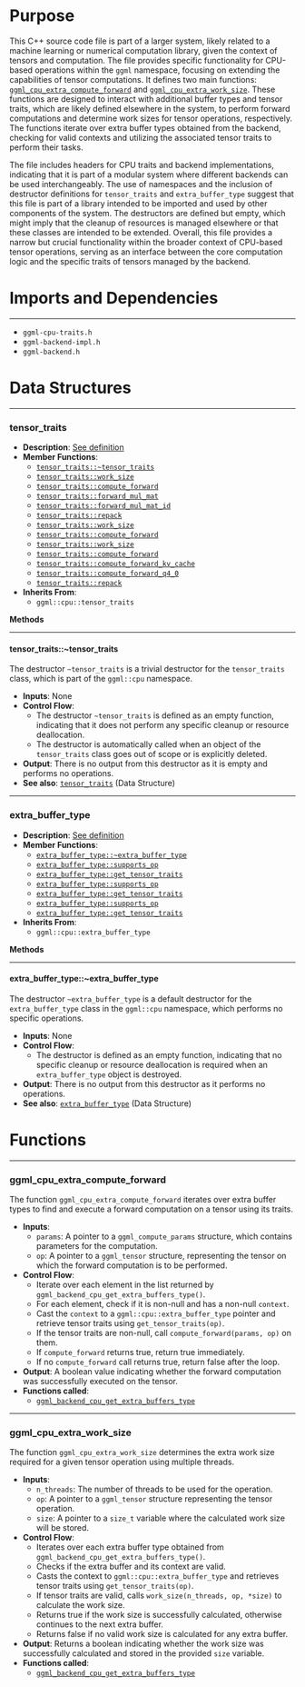 # Purpose
This C++ source code file is part of a larger system, likely related to a machine learning or numerical computation library, given the context of tensors and computation. The file provides specific functionality for CPU-based operations within the `ggml` namespace, focusing on extending the capabilities of tensor computations. It defines two main functions: [`ggml_cpu_extra_compute_forward`](#ggml_cpu_extra_compute_forward) and [`ggml_cpu_extra_work_size`](#ggml_cpu_extra_work_size). These functions are designed to interact with additional buffer types and tensor traits, which are likely defined elsewhere in the system, to perform forward computations and determine work sizes for tensor operations, respectively. The functions iterate over extra buffer types obtained from the backend, checking for valid contexts and utilizing the associated tensor traits to perform their tasks.

The file includes headers for CPU traits and backend implementations, indicating that it is part of a modular system where different backends can be used interchangeably. The use of namespaces and the inclusion of destructor definitions for `tensor_traits` and `extra_buffer_type` suggest that this file is part of a library intended to be imported and used by other components of the system. The destructors are defined but empty, which might imply that the cleanup of resources is managed elsewhere or that these classes are intended to be extended. Overall, this file provides a narrow but crucial functionality within the broader context of CPU-based tensor operations, serving as an interface between the core computation logic and the specific traits of tensors managed by the backend.
# Imports and Dependencies

---
- `ggml-cpu-traits.h`
- `ggml-backend-impl.h`
- `ggml-backend.h`


# Data Structures

---
### tensor\_traits<!-- {{#data_structure:tensor_traits}} -->
- **Description**: [See definition](kleidiai/kleidiai.cpp.driver.md#tensor_traits)
- **Member Functions**:
    - [`tensor_traits::~tensor_traits`](#tensor_traitstensor_traits)
    - [`tensor_traits::work_size`](ggml-cpu-aarch64.cpp.driver.md#tensor_traitswork_size)
    - [`tensor_traits::compute_forward`](ggml-cpu-aarch64.cpp.driver.md#tensor_traitscompute_forward)
    - [`tensor_traits::forward_mul_mat`](ggml-cpu-aarch64.cpp.driver.md#tensor_traitsforward_mul_mat)
    - [`tensor_traits::forward_mul_mat_id`](ggml-cpu-aarch64.cpp.driver.md#tensor_traitsforward_mul_mat_id)
    - [`tensor_traits::repack`](ggml-cpu-aarch64.cpp.driver.md#tensor_traitsrepack)
    - [`tensor_traits::work_size`](amx/amx.cpp.driver.md#tensor_traitswork_size)
    - [`tensor_traits::compute_forward`](amx/amx.cpp.driver.md#tensor_traitscompute_forward)
    - [`tensor_traits::work_size`](kleidiai/kleidiai.cpp.driver.md#tensor_traitswork_size)
    - [`tensor_traits::compute_forward`](kleidiai/kleidiai.cpp.driver.md#tensor_traitscompute_forward)
    - [`tensor_traits::compute_forward_kv_cache`](kleidiai/kleidiai.cpp.driver.md#tensor_traitscompute_forward_kv_cache)
    - [`tensor_traits::compute_forward_q4_0`](kleidiai/kleidiai.cpp.driver.md#tensor_traitscompute_forward_q4_0)
    - [`tensor_traits::repack`](kleidiai/kleidiai.cpp.driver.md#tensor_traitsrepack)
- **Inherits From**:
    - `ggml::cpu::tensor_traits`

**Methods**

---
#### tensor\_traits::\~tensor\_traits<!-- {{#callable:tensor_traits::~tensor_traits}} -->
The destructor `~tensor_traits` is a trivial destructor for the `tensor_traits` class, which is part of the `ggml::cpu` namespace.
- **Inputs**: None
- **Control Flow**:
    - The destructor `~tensor_traits` is defined as an empty function, indicating that it does not perform any specific cleanup or resource deallocation.
    - The destructor is automatically called when an object of the `tensor_traits` class goes out of scope or is explicitly deleted.
- **Output**: There is no output from this destructor as it is empty and performs no operations.
- **See also**: [`tensor_traits`](kleidiai/kleidiai.cpp.driver.md#tensor_traits)  (Data Structure)



---
### extra\_buffer\_type<!-- {{#data_structure:extra_buffer_type}} -->
- **Description**: [See definition](kleidiai/kleidiai.cpp.driver.md#extra_buffer_type)
- **Member Functions**:
    - [`extra_buffer_type::~extra_buffer_type`](#extra_buffer_typeextra_buffer_type)
    - [`extra_buffer_type::supports_op`](ggml-cpu-aarch64.cpp.driver.md#extra_buffer_typesupports_op)
    - [`extra_buffer_type::get_tensor_traits`](ggml-cpu-aarch64.cpp.driver.md#extra_buffer_typeget_tensor_traits)
    - [`extra_buffer_type::supports_op`](amx/amx.cpp.driver.md#extra_buffer_typesupports_op)
    - [`extra_buffer_type::get_tensor_traits`](amx/amx.cpp.driver.md#extra_buffer_typeget_tensor_traits)
    - [`extra_buffer_type::supports_op`](kleidiai/kleidiai.cpp.driver.md#extra_buffer_typesupports_op)
    - [`extra_buffer_type::get_tensor_traits`](kleidiai/kleidiai.cpp.driver.md#extra_buffer_typeget_tensor_traits)
- **Inherits From**:
    - `ggml::cpu::extra_buffer_type`

**Methods**

---
#### extra\_buffer\_type::\~extra\_buffer\_type<!-- {{#callable:extra_buffer_type::~extra_buffer_type}} -->
The destructor `~extra_buffer_type` is a default destructor for the `extra_buffer_type` class in the `ggml::cpu` namespace, which performs no specific operations.
- **Inputs**: None
- **Control Flow**:
    - The destructor is defined as an empty function, indicating that no specific cleanup or resource deallocation is required when an `extra_buffer_type` object is destroyed.
- **Output**: There is no output from this destructor as it performs no operations.
- **See also**: [`extra_buffer_type`](kleidiai/kleidiai.cpp.driver.md#extra_buffer_type)  (Data Structure)



# Functions

---
### ggml\_cpu\_extra\_compute\_forward<!-- {{#callable:ggml_cpu_extra_compute_forward}} -->
The function `ggml_cpu_extra_compute_forward` iterates over extra buffer types to find and execute a forward computation on a tensor using its traits.
- **Inputs**:
    - `params`: A pointer to a `ggml_compute_params` structure, which contains parameters for the computation.
    - `op`: A pointer to a `ggml_tensor` structure, representing the tensor on which the forward computation is to be performed.
- **Control Flow**:
    - Iterate over each element in the list returned by `ggml_backend_cpu_get_extra_buffers_type()`.
    - For each element, check if it is non-null and has a non-null `context`.
    - Cast the `context` to a `ggml::cpu::extra_buffer_type` pointer and retrieve tensor traits using `get_tensor_traits(op)`.
    - If the tensor traits are non-null, call `compute_forward(params, op)` on them.
    - If `compute_forward` returns true, return true immediately.
    - If no `compute_forward` call returns true, return false after the loop.
- **Output**: A boolean value indicating whether the forward computation was successfully executed on the tensor.
- **Functions called**:
    - [`ggml_backend_cpu_get_extra_buffers_type`](ggml-cpu.cpp.driver.md#ggml_backend_cpu_get_extra_buffers_type)


---
### ggml\_cpu\_extra\_work\_size<!-- {{#callable:ggml_cpu_extra_work_size}} -->
The function `ggml_cpu_extra_work_size` determines the extra work size required for a given tensor operation using multiple threads.
- **Inputs**:
    - `n_threads`: The number of threads to be used for the operation.
    - `op`: A pointer to a `ggml_tensor` structure representing the tensor operation.
    - `size`: A pointer to a `size_t` variable where the calculated work size will be stored.
- **Control Flow**:
    - Iterates over each extra buffer type obtained from `ggml_backend_cpu_get_extra_buffers_type()`.
    - Checks if the extra buffer and its context are valid.
    - Casts the context to `ggml::cpu::extra_buffer_type` and retrieves tensor traits using `get_tensor_traits(op)`.
    - If tensor traits are valid, calls `work_size(n_threads, op, *size)` to calculate the work size.
    - Returns true if the work size is successfully calculated, otherwise continues to the next extra buffer.
    - Returns false if no valid work size is calculated for any extra buffer.
- **Output**: Returns a boolean indicating whether the work size was successfully calculated and stored in the provided `size` variable.
- **Functions called**:
    - [`ggml_backend_cpu_get_extra_buffers_type`](ggml-cpu.cpp.driver.md#ggml_backend_cpu_get_extra_buffers_type)


